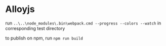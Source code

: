 # Alloyjs

run `..\..\node_modules\.bin\webpack.cmd --progress --colors --watch` in corresponding test directory

to publish on npm, run `npm run build`